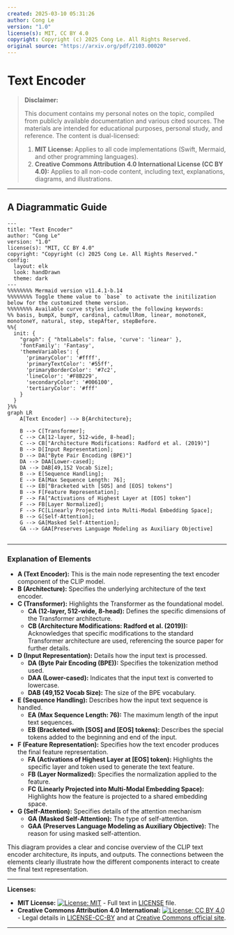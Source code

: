```yaml
---
created: 2025-03-10 05:31:26
author: Cong Le
version: "1.0"
license(s): MIT, CC BY 4.0
copyright: Copyright (c) 2025 Cong Le. All Rights Reserved.
original source: "https://arxiv.org/pdf/2103.00020"
---
```




# Text Encoder
> **Disclaimer:**
>
> This document contains my personal notes on the topic,
> compiled from publicly available documentation and various cited sources.
> The materials are intended for educational purposes, personal study, and reference.
> The content is dual-licensed:
> 1. **MIT License:** Applies to all code implementations (Swift, Mermaid, and other programming languages).
> 2. **Creative Commons Attribution 4.0 International License (CC BY 4.0):** Applies to all non-code content, including text, explanations, diagrams, and illustrations.
---


## A Diagrammatic Guide 




```mermaid
---
title: "Text Encoder"
author: "Cong Le"
version: "1.0"
license(s): "MIT, CC BY 4.0"
copyright: "Copyright (c) 2025 Cong Le. All Rights Reserved."
config:
  layout: elk
  look: handDrawn
  theme: dark
---
%%%%%%%% Mermaid version v11.4.1-b.14
%%%%%%%% Toggle theme value to `base` to activate the initilization below for the customized theme version.
%%%%%%%% Available curve styles include the following keywords:
%% basis, bumpX, bumpY, cardinal, catmullRom, linear, monotoneX, monotoneY, natural, step, stepAfter, stepBefore.
%%{
  init: {
    "graph": { "htmlLabels": false, 'curve': 'linear' },
    'fontFamily': 'Fantasy',
    'themeVariables': {
      'primaryColor': '#ffff',
      'primaryTextColor': '#55ff',
      'primaryBorderColor': '#7c2',
      'lineColor': '#F8B229',
      'secondaryColor': '#006100',
      'tertiaryColor': '#fff'
    }
  }
}%%
graph LR
    A[Text Encoder] --> B{Architecture};
    
    B --> C[Transformer];
    C --> CA[12-layer, 512-wide, 8-head];
    C --> CB["Architecture Modifications: Radford et al. (2019)"]
    B --> D[Input Representation];
    D --> DA["Byte Pair Encoding (BPE)"]
    DA --> DAA[Lower-cased];
    DA --> DAB[49,152 Vocab Size];
    B --> E[Sequence Handling];
    E --> EA[Max Sequence Length: 76];
    E --> EB["Bracketed with [SOS] and [EOS] tokens"]
    B --> F[Feature Representation];
    F --> FA["Activations of Highest Layer at [EOS] token"]
    F --> FB[Layer Normalized];
    F --> FC[Linearly Projected into Multi-Modal Embedding Space];
    B --> G[Self-Attention];
    G --> GA[Masked Self-Attention];
    GA --> GAA[Preserves Language Modeling as Auxiliary Objective]
    
```

---


### Explanation of Elements

*   **A (Text Encoder):** This is the main node representing the text encoder component of the CLIP model.
*   **B (Architecture):** Specifies the underlying architecture of the text encoder.
*   **C (Transformer):** Highlights the Transformer as the foundational model.
    *   **CA (12-layer, 512-wide, 8-head):** Defines the specific dimensions of the Transformer architecture.
    *   **CB (Architecture Modifications: Radford et al. (2019)):** Acknowledges that specific modifications to the standard Transformer architecture are used, referencing the source paper for further details.
*   **D (Input Representation):** Details how the input text is processed.
    *   **DA (Byte Pair Encoding (BPE)):**  Specifies the tokenization method used.
    *   **DAA (Lower-cased):** Indicates that the input text is converted to lowercase.
    *   **DAB (49,152 Vocab Size):** The size of the BPE vocabulary.
*   **E (Sequence Handling):** Describes how the input text sequence is handled.
    *   **EA (Max Sequence Length: 76):** The maximum length of the input text sequences.
    *   **EB (Bracketed with [SOS] and [EOS] tokens):** Describes the special tokens added to the beginning and end of the input.
*   **F (Feature Representation):** Specifies how the text encoder produces the final feature representation.
    *   **FA (Activations of Highest Layer at [EOS] token):** Highlights the specific layer and token used to generate the text feature.
    *   **FB (Layer Normalized):** Specifies the normalization applied to the feature.
    *   **FC (Linearly Projected into Multi-Modal Embedding Space):** Highlights how the feature is projected to a shared embedding space.
*   **G (Self-Attention):** Specifies details of the attention mechanism
    *   **GA (Masked Self-Attention):** The type of self-attention.
    *   **GAA (Preserves Language Modeling as Auxiliary Objective):** The reason for using masked self-attention.

This diagram provides a clear and concise overview of the CLIP text encoder architecture, its inputs, and outputs. The connections between the elements clearly illustrate how the different components interact to create the final text representation.




---
**Licenses:**

- **MIT License:**  [![License: MIT](https://img.shields.io/badge/License-MIT-yellow.svg)](LICENSE) - Full text in [LICENSE](LICENSE) file.
- **Creative Commons Attribution 4.0 International:** [![License: CC BY 4.0](https://licensebuttons.net/l/by/4.0/88x31.png)](LICENSE-CC-BY) - Legal details in [LICENSE-CC-BY](LICENSE-CC-BY) and at [Creative Commons official site](http://creativecommons.org/licenses/by/4.0/).

---